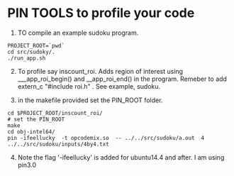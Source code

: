 # PIN TOOLS to profile your code

1. TO compile an example sudoku program.
```
PROJECT_ROOT=`pwd`
cd src/sudoky/.
./run_app.sh
```

2. To profile say inscount\_roi. Adds region of interest using \___app_roi_begin() and __app\_roi\_end() in the program. Remeber to add extern\_c "#include roi.h" . See
example, sudoku.

3. in the makefile provided set the PIN_ROOT folder.

```
cd $PROJECT_ROOT/inscount_roi/ 
# set the PIN_ROOT 
make
cd obj-intel64/
pin -ifeellucky  -t opcodemix.so  -- ../../src/sudoku/a.out  4  ../../src/sudoku/inputs/4by4.txt 
```
4. Note the flag '-ifeellucky' is added for ubuntu14.4 and after. I am using pin3.0
